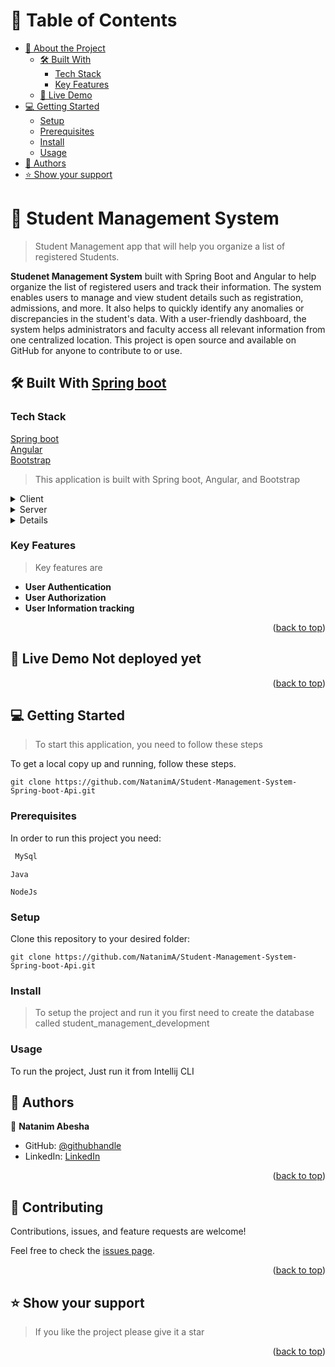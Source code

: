 <a name="readme-top"></a>

<!-- TABLE OF CONTENTS -->

# 📗 Table of Contents

- [📖 About the Project](#about-project)
    - [🛠 Built With](#built-with)
        - [Tech Stack](#tech-stack)
        - [Key Features](#key-features)
    - [🚀 Live Demo](#live-demo)
- [💻 Getting Started](#getting-started)
    - [Setup](#setup)
    - [Prerequisites](#prerequisites)
    - [Install](#install)
    - [Usage](#usage)
- [👥 Authors](#authors)
- [⭐️ Show your support](#support)

<!-- PROJECT DESCRIPTION -->

# 📖 Student Management System <a name="about-project"></a>

> Student Management app that will help you organize a list of registered Students.

**Studenet Management System** built with Spring Boot and Angular to help organize the list of registered users and track their information. The system enables users to manage and view student details such as registration, admissions, and more. It also helps to quickly identify any anomalies or discrepancies in the student's data. With a user-friendly dashboard, the system helps administrators and faculty access all relevant information from one centralized location. This project is open source and available on GitHub for anyone to contribute to or use.

## 🛠 Built With <a name="built-with" href="https://spring.io/">Spring boot</a>

### Tech Stack 
<a name="tech-stack" href="https://spring.io/">Spring boot</a><br>
<a name="tech-stack" href="https://angular.io/">Angular</a><br>
<a name="tech-stack" href="https://getbootstrap.com/docs/5.3/getting-started/introduction/">Bootstrap</a>

> This application is built with Spring boot, Angular, and Bootstrap

<details>
  <summary>Client</summary>
  <ul>
    <li><a href="https://angular.io/">Angular</a></li>
  </ul>
  <ul>
    <li><a href="https://getbootstrap.com/docs/5.3/getting-started/introduction/">Bootstrap</a>
</li>
  </ul>
</details>

<details>
  <summary>Server</summary>
  <ul>
    <li><a href="https://spring.io/">Spring boot</a</li>
  </ul>
</details>

<details>
<summary>Database</summary>
  <ul>
    <li><a href="https://www.mysql.com/">MySQL</a></li>
  </ul>
</details>

<!-- Features -->

### Key Features <a name="key-features"></a>

> Key features are

- **User Authentication**
- **User Authorization**
- **User Information tracking**

<p align="right">(<a href="#readme-top">back to top</a>)</p>

<!-- LIVE DEMO -->

## 🚀 Live Demo <a name="live-demo">Not deployed yet</a>



<p align="right">(<a href="#readme-top">back to top</a>)</p>

<!-- GETTING STARTED -->

## 💻 Getting Started <a name="getting-started"></a>

> To start this application, you need to follow these steps

To get a local copy up and running, follow these steps.

````
git clone https://github.com/NatanimA/Student-Management-System-Spring-boot-Api.git
````

### Prerequisites

In order to run this project you need:


```sh
 MySql
```
```
Java
```
```
NodeJs
```

### Setup

Clone this repository to your desired folder:

````
git clone https://github.com/NatanimA/Student-Management-System-Spring-boot-Api.git
````

### Install

> To setup the project and run it you first need to create the database called student_management_development

### Usage

To run the project, Just run it from Intellij CLI




<!-- AUTHORS -->

## 👥 Authors <a name="authors"></a>

👤 **Natanim Abesha**

- GitHub: [@githubhandle](https://github.com/NatanimA)
- LinkedIn: [LinkedIn](https://linkedin.com/in/natanim-abesha)

<p align="right">(<a href="#readme-top">back to top</a>)</p>


<!-- CONTRIBUTING -->

## 🤝 Contributing <a name="contributing"></a>

Contributions, issues, and feature requests are welcome!

Feel free to check the [issues page](../../issues/).

<p align="right">(<a href="#readme-top">back to top</a>)</p>

<!-- SUPPORT -->

## ⭐️ Show your support <a name="support"></a>

> If you like the project please give it a star


<p align="right">(<a href="#readme-top">back to top</a>)</p>
